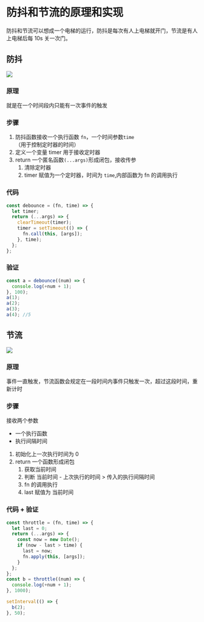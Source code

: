 # 防抖和节流的原理和实现

防抖和节流可以想成一个电梯的运行，防抖是每次有人上电梯就开门，节流是有人上电梯后每 10s 关一次门。

## 防抖

![](https://p3-juejin.byteimg.com/tos-cn-i-k3u1fbpfcp/536c3fccd39549e6b84788f3417c9a21~tplv-k3u1fbpfcp-zoom-in-crop-mark:1304:0:0:0.awebp?)

### 原理

就是在一个时间段内只能有一次事件的触发

### 步骤

1. 防抖函数接收一个执行函数 `fn`，一个时间参数`time`（用于控制定时器的时间）
2. 定义一个变量 timer 用于接收定时器
3. return 一个匿名函数`(...args)`形成闭包，接收传参
   1. 清除定时器
   2. timer 赋值为一个定时器，时间为 `time`,内部函数为 fn 的调用执行

### 代码

```js
const debounce = (fn, time) => {
  let timer;
  return (...args) => {
    clearTimeout(timer);
    timer = setTimeout(() => {
      fn.call(this, [args]);
    }, time);
  };
};
```

### 验证

```js
const a = debounce((num) => {
  console.log(+num + 1);
}, 100);
a(1);
a(2);
a(3);
a(4); //5
```

## 节流

![](https://p3-juejin.byteimg.com/tos-cn-i-k3u1fbpfcp/92f6baa40d7d4840a80b1d9c0f28d506~tplv-k3u1fbpfcp-zoom-in-crop-mark:1304:0:0:0.awebp?)

### 原理

事件一直触发，节流函数会规定在一段时间内事件只触发一次，超过这段时间，重新计时

### 步骤
接收两个参数
- 一个执行函数
- 执行间隔时间

1. 初始化上一次执行时间为 0 
2. return 一个函数形成闭包
   1. 获取当前时间
   2. 判断 当前时间 - 上次执行的时间 > 传入的执行间隔时间
   3. fn 的调用执行
   4. last 赋值为 当前时间

### 代码 + 验证

```js
const throttle = (fn, time) => {
  let last = 0;
  return (...args) => {
    const now = new Date();
    if (now - last > time) {
      last = now;
      fn.apply(this, [args]);
    }
  };
};
const b = throttle((num) => {
  console.log(+num + 1);
}, 1000);

setInterval(() => {
  b(2);
}, 50);
```
